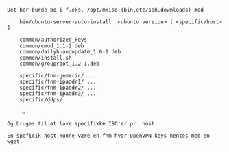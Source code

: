 

	Det her burde bo i f.eks. /opt/mkiso {bin,etc/ssh,downloads} med
	
		bin/ubuntu-server-auto-install	<ubuntu version> [ <specific/host> ]

		common/authorized_keys
		common/cmod_1.1-2.deb
		common/dailybuandupdate_1.6-1.deb
		common/install.sh
		common/grouproot_1.2-1.deb
	
		specific/fnm-gemeric/ ...
		specific/fnm-ipaddr1/ ...
		specific/fnm-ipaddr2/ ...
		specific/fnm-ipaddr3/ ...
		specific/ddps/
		
		...
	
	Og bruges til at lave specifikke ISO'er pr. host.
	
	En speficik host kunne være en fnm hvor OpenVPN keys hentes med en wget.


